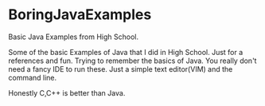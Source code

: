 # BoringJavaExamples
Basic Java Examples from High School. 

Some of the basic Examples of Java that I did in High School. Just for a references and fun.
Trying to remember the basics of Java. 
You really don't need a fancy IDE to run these. Just a simple text editor(VIM) and the command line. 


Honestly C,C++ is better than Java. 
```




